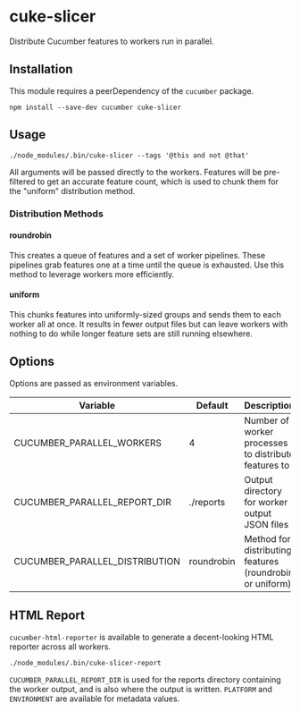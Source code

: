cuke-slicer
===========

Distribute Cucumber features to workers run in parallel.

Installation
------------

This module requires a peerDependency of the `cucumber` package.

```shell
npm install --save-dev cucumber cuke-slicer
```

Usage
-----

```shell
./node_modules/.bin/cuke-slicer --tags '@this and not @that'
```

All arguments will be passed directly to the workers. Features will be pre-filtered to get an accurate
feature count, which is used to chunk them for the "uniform" distribution method.

### Distribution Methods

#### roundrobin

This creates a queue of features and a set of worker pipelines. These pipelines grab features one at a time
until the queue is exhausted. Use this method to leverage workers more efficiently.

#### uniform

This chunks features into uniformly-sized groups and sends them to each worker all at once. It results in fewer
output files but can leave workers with nothing to do while longer feature sets are still running elsewhere.

Options
-------

Options are passed as environment variables.

| Variable                       | Default    | Description |
| ------------------------------ | ---------- | ----------- |
| CUCUMBER_PARALLEL_WORKERS      | 4          | Number of worker processes to distribute features to |
| CUCUMBER_PARALLEL_REPORT_DIR   | ./reports  | Output directory for worker output JSON files |
| CUCUMBER_PARALLEL_DISTRIBUTION | roundrobin | Method for distributing features (roundrobin or uniform) |

HTML Report
-----------

`cucumber-html-reporter` is available to generate a decent-looking HTML reporter across all workers.

```shell
./node_modules/.bin/cuke-slicer-report
```

`CUCUMBER_PARALLEL_REPORT_DIR` is used for the reports directory containing the worker output, and is also where
the output is written. `PLATFORM` and `ENVIRONMENT` are available for metadata values.
